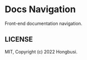 # Docs Navigation

Front-end documentation navigation.

## LICENSE

MIT, Copyright (c) 2022 Hongbusi.
